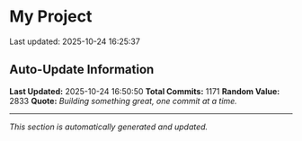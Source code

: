 # My Project


Last updated: 2025-10-24 16:25:37


























































































































































































































































































































































































































































































































































































































































































































































































































































































































































































































































































































































































































































































































































































































































































































































































































## Auto-Update Information

**Last Updated:** 2025-10-24 16:50:50
**Total Commits:** 1171
**Random Value:** 2833
**Quote:** _Building something great, one commit at a time._

---
_This section is automatically generated and updated._